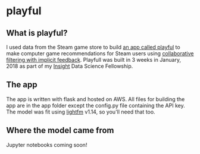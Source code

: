 # playful

## What is playful?
I used data from the Steam game store to build [an app called playful](http://playful.live) to make computer game recommendations for Steam users using [collaborative filtering with implicit feedback](http://yifanhu.net/PUB/cf.pdf). Playfull was built in 3 weeks in January, 2018 as part of my [Insight](http://insightdatascience.com/) Data Science Fellowship.

## The app
The app is written with flask and hosted on AWS. All files for building the app are in the app folder except the config.py file containing the API key. The model was fit using [lightfm](https://github.com/lyst/lightfm) v1.14, so you'll need that too.

## Where the model came from
Jupyter notebooks coming soon!
